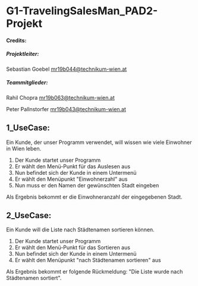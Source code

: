 # G1-TravelingSalesMan_PAD2-Projekt

#### Credits:

  ##### Projektleiter:
  
  Sebastian Goebel      mr19b044@technikum-wien.at
  
  ##### Teammitglieder:
  
  Rahil Chopra          mr19b063@technikum-wien.at
  
  Peter Pallnstorfer    mr19b043@technikum-wien.at

## 1_UseCase:

Ein Kunde, der unser Programm verwendet, will wissen wie viele Einwohner in Wien leben.

1. Der Kunde startet unser Programm
2. Er wählt den Menü-Punkt für das Auslesen aus
3. Nun befindet sich der Kunde in einem Untermenü
4. Er wählt den Menüpunkt "Einwohnerzahl" aus
5. Nun muss er den Namen der gewünschten Stadt eingeben

Als Ergebnis bekommt er die Einwohneranzahl der eingegebenen Stadt.

## 2_UseCase:

Ein Kunde will die Liste nach Städtenamen sortieren können.

1. Der Kunde startet unser Programm
2. Er wählt den Menü-Punkt für das Sortieren aus
3. Nun befindet sich der Kunde in einem Untermenü
4. Er wählt den Menüpunkt "nach Städtenamen sortieren" aus

Als Ergebnis bekommt er folgende Rückmeldung: "Die Liste wurde nach Städtenamen sortiert".
